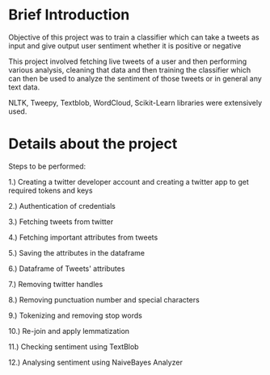 # Brief Introduction

Objective of this project was to train a classifier which can take a tweets as input and give output user sentiment whether it is positive or negative

This project involved fetching live tweets of a user and then performing various analysis, cleaning that data and then training the classifier which can then be used to analyze the sentiment of those tweets or in general any text data.

NLTK, Tweepy, Textblob, WordCloud, Scikit-Learn libraries were extensively used.


# Details about the project

Steps to be performed:

1.) Creating a twitter developer account and creating a twitter app to get required tokens and keys

2.) Authentication of credentials

3.) Fetching tweets from twitter

4.) Fetching important attributes from tweets

5.) Saving the attributes in the dataframe

6.) Dataframe of Tweets' attributes

7.) Removing twitter handles

8.) Removing punctuation number and special characters

9.) Tokenizing and removing stop words

10.) Re-join and apply lemmatization

11.) Checking sentiment using TextBlob

12.) Analysing sentiment using NaiveBayes Analyzer

